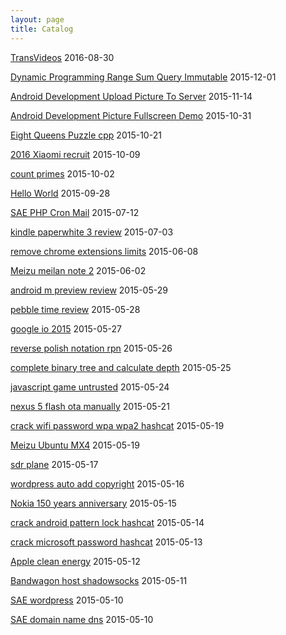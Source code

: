 ```yaml
---
layout: page
title: Catalog
---
```


[TransVideos](http://chenqu.me//2016/08/30/TransVideos/)
2016-08-30

[Dynamic Programming Range Sum Query Immutable](http://chenqu.me//2015/12/01/Dynamic-Programming-Range-Sum-Query-Immutable/)
2015-12-01

[Android Development Upload Picture To Server](http://chenqu.me//2015/11/14/Android-Development-Upload-Picture-To-Server/)
2015-11-14

[Android Development Picture Fullscreen Demo](http://chenqu.me//2015/10/31/Android-Development-Picture-Fullscreen-Demo/)
2015-10-31

[Eight Queens Puzzle cpp](http://chenqu.me//2015/10/21/Eight-Queens-Puzzle-cpp/)
2015-10-21

[2016 Xiaomi recruit](http://chenqu.me//2015/10/09/2016-Xiaomi-recruit/)
2015-10-09

[count primes](http://chenqu.me//2015/10/02/count-primes/)
2015-10-02

[Hello World](http://chenqu.me//2015/09/28/Hello-World/)
2015-09-28

[SAE PHP Cron Mail](http://chenqu.me//2015/07/12/SAE-PHP-Cron-Mail/)
2015-07-12

[kindle paperwhite 3 review](http://chenqu.me//2015/07/03/kindle-paperwhite-3-review/)
2015-07-03

[remove chrome extensions limits](http://chenqu.me//2015/06/08/remove-chrome-extensions-limits/)
2015-06-08

[Meizu meilan note 2](http://chenqu.me//2015/06/02/Meizu-meilan-note-2/)
2015-06-02

[android m preview review](http://chenqu.me//2015/05/29/android-m-preview-review/)
2015-05-29

[pebble time review](http://chenqu.me//2015/05/28/pebble-time-review/)
2015-05-28

[google io 2015](http://chenqu.me//2015/05/27/google-io-2015/)
2015-05-27

[reverse polish notation rpn](http://chenqu.me//2015/05/26/reverse-polish-notation-rpn/)
2015-05-26

[complete binary tree and calculate depth](http://chenqu.me//2015/05/25/complete-binary-tree-and-calculate-depth/)
2015-05-25

[javascript game untrusted](http://chenqu.me//2015/05/24/javascript-game-untrusted/)
2015-05-24

[nexus 5 flash ota manually](http://chenqu.me//2015/05/21/nexus-5-flash-ota-manually/)
2015-05-21

[crack wifi password wpa wpa2 hashcat](http://chenqu.me//2015/05/19/crack-wifi-password-wpa-wpa2-hashcat/)
2015-05-19

[Meizu Ubuntu MX4](http://chenqu.me//2015/05/19/Meizu-Ubuntu-MX4/)
2015-05-19

[sdr plane](http://chenqu.me//2015/05/17/sdr-plane/)
2015-05-17

[wordpress auto add copyright](http://chenqu.me//2015/05/16/wordpress-auto-add-copyright/)
2015-05-16

[Nokia 150 years anniversary](http://chenqu.me//2015/05/15/Nokia-150-years-anniversary/)
2015-05-15

[crack android pattern lock hashcat](http://chenqu.me//2015/05/14/crack-android-pattern-lock-hashcat/)
2015-05-14

[crack microsoft password hashcat](http://chenqu.me//2015/05/13/crack-microsoft-password-hashcat/)
2015-05-13

[Apple clean energy](http://chenqu.me//2015/05/12/Apple-clean-energy/)
2015-05-12

[Bandwagon host shadowsocks](http://chenqu.me//2015/05/11/Bandwagon-host-shadowsocks/)
2015-05-11

[SAE wordpress](http://chenqu.me//2015/05/10/SAE-wordpress/)
2015-05-10

[SAE domain name dns](http://chenqu.me//2015/05/10/SAE-domain-name-dns/)
2015-05-10

